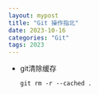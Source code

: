 ```yaml
---
layout: mypost
title: "Git 操作指北"
date: 2023-10-16
categories: "Git"
tags: 2023
---
```


- git清除缓存

    ``git rm -r --cached .``